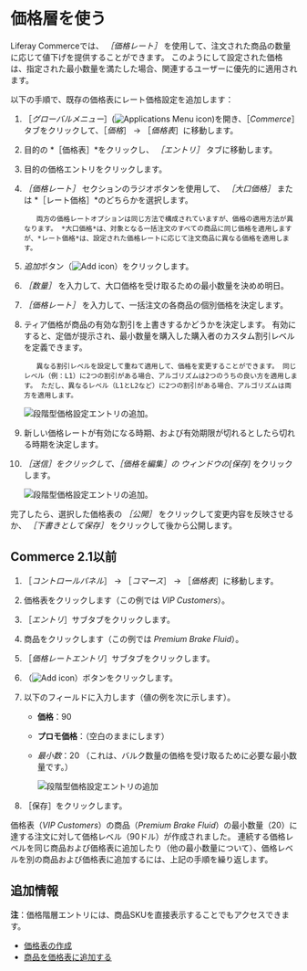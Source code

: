 # 価格層を使う

Liferay Commerceでは、 *［価格レート］* を使用して、注文された商品の数量に応じて値下げを提供することができます。 このようにして設定された価格は、指定された最小数量を満たした場合、関連するユーザーに優先的に適用されます。

以下の手順で、既存の価格表にレート価格設定を追加します：

1. ［*グローバルメニュー*］(![Applications Menu icon](../../images/icon-applications-menu.png))を開き、［*Commerce*］タブをクリックして、［*価格*］ &rarr; ［*価格表*］に移動します。

1. 目的の *［価格表］*をクリックし、 *［エントリ］* タブに移動します。

1. 目的の価格エントリをクリックします。

1. *［価格レート］* セクションのラジオボタンを使用して、 *［大口価格］* または *［レート価格］*のどちらかを選択します。

   ```{note}
      両方の価格レートオプションは同じ方法で構成されていますが、価格の適用方法が異なります。 *大口価格*は、対象となる一括注文のすべての商品に同じ価格を適用しますが、*レート価格*は、設定された価格レートに応じて注文商品に異なる価格を適用します。      
   ```

1. *追加*ボタン（![Add icon](../../images/icon-add.png)）をクリックします。

1. *［数量］* を入力して、大口価格を受け取るための最小数量を決めめ明日。

1. *［価格レート］* を入力して、一括注文の各商品の個別価格を決定します。

1. ティア価格が商品の有効な割引を上書きするかどうかを決定します。 有効にすると、定価が提示され、最小数量を購入した購入者のカスタム割引レベルを定義できます。

   ```{note}
      異なる割引レベルを設定して重ねて適用して、価格を変更することができます。 同じレベル（例：L1）に2つの割引がある場合、アルゴリズムは2つのうちの良い方を適用します。 ただし、異なるレベル（L1とL2など）に2つの割引がある場合、アルゴリズムは両方を適用します。
   ```

   ![段階型価格設定エントリの追加。](./using-price-tiers/images/02.png)

1. 新しい価格レートが有効になる時期、および有効期限が切れるとしたら切れる時期を決定します。

1. *［送信］*をクリックして、*［価格を編集］*の ウィンドウの*[保存]* をクリックします。

   ![段階型価格設定エントリの追加。](./using-price-tiers/images/03.png)

完了したら、選択した価格表の *［公開］* をクリックして変更内容を反映させるか、 *［下書きとして保存］* をクリックして後から公開します。

## Commerce 2.1以前

1. ［_コントロールパネル_］ → ［_コマース_］ → ［_価格表_］に移動します。
1. 価格表をクリックします（この例では _VIP Customers_）。
1. ［_エントリ_］サブタブをクリックします。
1. 商品をクリックします（この例では _Premium Brake Fluid_）。
1. ［_価格レートエントリ_］サブタブをクリックします。
1. （![Add icon](../../images/icon-add.png)）ボタンをクリックします。
1. 以下のフィールドに入力します（値の例を次に示します）。
    * **価格**：90
    * **プロモ価格**：（空白のままにします）
    * *最小数*：20 （これは、バルク数量の価格を受け取るために必要な最小数量です。）

        ![段階型価格設定エントリの追加](./using-price-tiers/images/01.png)

1. ［保存］をクリックします。

価格表（_VIP Customers_）の商品（_Premium Brake Fluid_）の最小数量（20）に達する注文に対して価格レベル（90ドル）が作成されました。 連続する価格レベルを同じ商品および価格表に追加したり（他の最小数量について）、価格レベルを別の商品および価格表に追加するには、上記の手順を繰り返します。

## 追加情報

**注**：価格階層エントリには、商品SKUを直接表示することでもアクセスできます。

* [価格表の作成](./creating-a-price-list.md)
* [商品を価格表に追加する](./adding-products-to-a-price-list.md)
